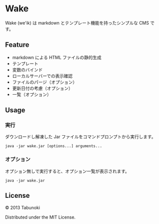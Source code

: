 Wake
===============================================================================

Wake (we'ik) は markdown とテンプレート機能を持ったシンプルな CMS です。

Feature
-------------------------------------------------------------------------------

- markdown による HTML ファイルの静的生成
- テンプレート
- 変数のバインド
- ローカルサーバーでの表示確認
- ファイルのパージ（オプション）
- 更新日付の考慮（オプション）
- 一覧（オプション）



Usage
-------------------------------------------------------------------------------

### 実行

ダウンロードし解凍した Jar ファイルをコマンドプロンプトから実行します。

	java -jar wake.jar [options...] arguments...


### オプション

オプション無しで実行すると、オプション一覧が表示されます。

	java -jar wake.jar



License
-------------------------------------------------------------------------------
© 2013 Tabunoki

Distributed under the MIT License.


